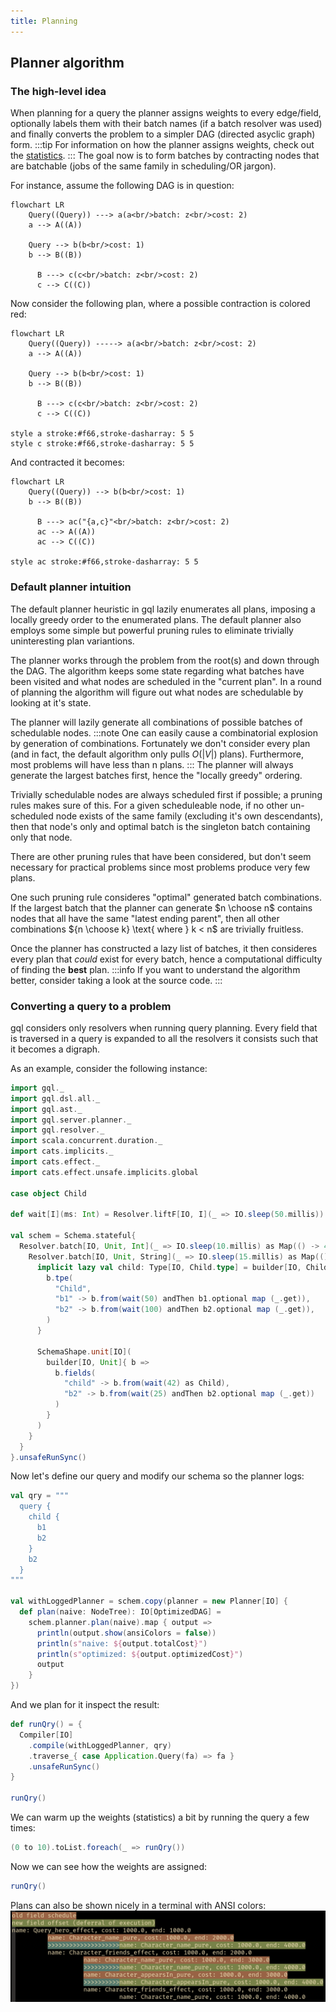 ```yaml
---
title: Planning
---
```

## Planner algorithm
### The high-level idea
When planning for a query the planner assigns weights to every edge/field, optionally labels them with their batch names (if a batch resolver was used) and finally converts the problem to a simpler DAG (directed asyclic graph) form.
:::tip
For information on how the planner assigns weights, check out the [statistics](statistics.md).
:::
The goal now is to form batches by contracting nodes that are batchable (jobs of the same family in scheduling/OR jargon).

For instance, assume the following DAG is in question:
```mermaid
flowchart LR
    Query((Query)) ---> a(a<br/>batch: z<br/>cost: 2)
    a --> A((A))

    Query --> b(b<br/>cost: 1)
    b --> B((B))
    
      B ---> c(c<br/>batch: z<br/>cost: 2)
      c --> C((C))
```
Now consider the following plan, where a possible contraction is colored red:
```mermaid
flowchart LR
    Query((Query)) -----> a(a<br/>batch: z<br/>cost: 2)
    a --> A((A))

    Query --> b(b<br/>cost: 1)
    b --> B((B))
    
      B ---> c(c<br/>batch: z<br/>cost: 2)
      c --> C((C))

style a stroke:#f66,stroke-dasharray: 5 5
style c stroke:#f66,stroke-dasharray: 5 5
```
And contracted it becomes:
```mermaid
flowchart LR
    Query((Query)) --> b(b<br/>cost: 1)
    b --> B((B))
    
      B ---> ac("{a,c}"<br/>batch: z<br/>cost: 2)
      ac --> A((A))
      ac --> C((C))

style ac stroke:#f66,stroke-dasharray: 5 5
```

### Default planner intuition
The default planner heuristic in gql lazily enumerates all plans, imposing a locally greedy order to the enumerated plans.
The default planner also employs some simple but powerful pruning rules to eliminate trivially uninteresting plan variantions.

The planner works through the problem from the root(s) and down through the DAG.
The algorithm keeps some state regarding what batches have been visited and what nodes are scheduled in the "current plan".
In a round of planning the algorithm will figure out what nodes are schedulable by looking at it's state.

The planner will lazily generate all combinations of possible batches of schedulable nodes.
:::note
One can easily cause a combinatorial explosion by generation of combinations.
Fortunately we don't consider every plan (and in fact, the default algorithm only pulls $O(|V|)$ plans).
Furthermore, most problems will have less than n plans.
:::
The planner will always generate the largest batches first, hence the "locally greedy" ordering.

Trivially schedulable nodes are always scheduled first if possible; a pruning rules makes sure of this.
For a given scheduleable node, if no other un-scheduled node exists of the same family (excluding it's own descendants), then that node's only and optimal batch is the singleton batch containing only that node.

There are other pruning rules that have been considered, but don't seem necessary for practical problems since most problems produce very few plans.

One such pruning rule consideres "optimal" generated batch combinations.
If the largest batch that the planner can generate $n \choose n$ contains nodes that all have the same "latest ending parent", then all other combinations ${n \choose k} \text{ where } k < n$ are trivially fruitless.

Once the planner has constructed a lazy list of batches, it then consideres every plan that _could_ exist for every batch, hence a computational difficulty of finding the **best** plan.
:::info
If you want to understand the algorithm better, consider taking a look at the source code.
:::

### Converting a query to a problem
gql considers only resolvers when running query planning.
Every field that is traversed in a query is expanded to all the resolvers it consists such that it becomes a digraph.

As an example, consider the following instance:
```scala mdoc:silent
import gql._
import gql.dsl.all._
import gql.ast._
import gql.server.planner._
import gql.resolver._
import scala.concurrent.duration._
import cats.implicits._
import cats.effect._
import cats.effect.unsafe.implicits.global

case object Child

def wait[I](ms: Int) = Resolver.liftF[IO, I](_ => IO.sleep(50.millis))

val schem = Schema.stateful{
  Resolver.batch[IO, Unit, Int](_ => IO.sleep(10.millis) as Map(() -> 42)).flatMap{ b1 =>
    Resolver.batch[IO, Unit, String](_ => IO.sleep(15.millis) as Map(() -> "42")).map{ b2 =>
      implicit lazy val child: Type[IO, Child.type] = builder[IO, Child.type]{ b =>
        b.tpe(
          "Child",
          "b1" -> b.from(wait(50) andThen b1.optional map (_.get)),
          "b2" -> b.from(wait(100) andThen b2.optional map (_.get)),
        )
      }

      SchemaShape.unit[IO](
        builder[IO, Unit]{ b =>
          b.fields(
            "child" -> b.from(wait(42) as Child),
            "b2" -> b.from(wait(25) andThen b2.optional map (_.get))
          )
        }
      )
    }
  }
}.unsafeRunSync()
```
Now let's define our query and modify our schema so the planner logs:
```scala mdoc:silent
val qry = """
  query {
    child {
      b1
      b2
    }
    b2
  }
"""

val withLoggedPlanner = schem.copy(planner = new Planner[IO] {
  def plan(naive: NodeTree): IO[OptimizedDAG] =
    schem.planner.plan(naive).map { output =>
      println(output.show(ansiColors = false))
      println(s"naive: ${output.totalCost}")
      println(s"optimized: ${output.optimizedCost}")
      output
    }
})
```
And we plan for it inspect the result:
```scala mdoc
def runQry() = {
  Compiler[IO]
    .compile(withLoggedPlanner, qry)
    .traverse_{ case Application.Query(fa) => fa }
    .unsafeRunSync()
}

runQry()
```
We can warm up the weights (statistics) a bit by running the query a few times:
```scala mdoc:silent
(0 to 10).toList.foreach(_ => runQry())
```
Now we can see how the weights are assigned:
```scala mdoc
runQry()
```

Plans can also be shown nicely in a terminal with ANSI colors:
![Terminal output](plan_image.png)

